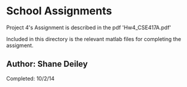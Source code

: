 School Assignments
==========

Project 4's Assignment is described in the pdf 'Hw4_CSE417A.pdf'

Included in this directory is the relevant matlab files for completing the assigment.

Author: Shane Deiley
-------------------
Completed: 10/2/14